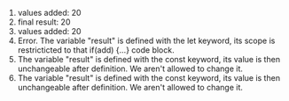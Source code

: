 1. values added:  20
2. final result:  20
3. values added:  20
4. Error. The variable "result" is defined with the let keyword, its scope is restricticted to that if(add) {...} code block.
5. The variable "result" is defined with the const keyword, its value is then unchangeable after definition. We aren't allowed to change it.
6. The variable "result" is defined with the const keyword, its value is then unchangeable after definition. We aren't allowed to change it.